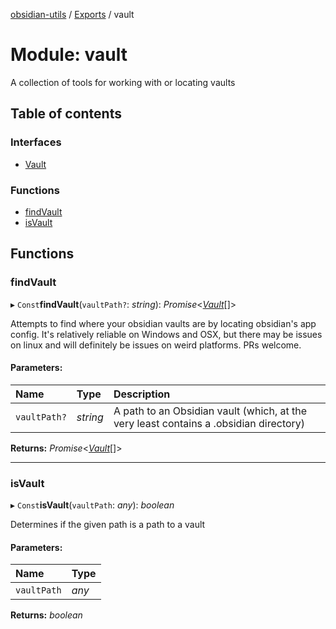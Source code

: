 [obsidian-utils](../README.md) / [Exports](../modules.md) / vault

# Module: vault

A collection of tools for working with or locating vaults

## Table of contents

### Interfaces

- [Vault](../interfaces/vault.vault-1.md)

### Functions

- [findVault](vault.md#findvault)
- [isVault](vault.md#isvault)

## Functions

### findVault

▸ `Const`**findVault**(`vaultPath?`: *string*): *Promise*<[*Vault*](../interfaces/vault.vault-1.md)[]\>

Attempts to find where your obsidian vaults are by locating obsidian's app config. It's relatively reliable
on Windows and OSX, but there may be issues on linux and will definitely be issues on weird platforms.
PRs welcome.

#### Parameters:

Name | Type | Description |
:------ | :------ | :------ |
`vaultPath?` | *string* | A path to an Obsidian vault (which, at the very least contains a .obsidian directory)    |

**Returns:** *Promise*<[*Vault*](../interfaces/vault.vault-1.md)[]\>

___

### isVault

▸ `Const`**isVault**(`vaultPath`: *any*): *boolean*

Determines if the given path is a path to a vault

#### Parameters:

Name | Type |
:------ | :------ |
`vaultPath` | *any* |

**Returns:** *boolean*
